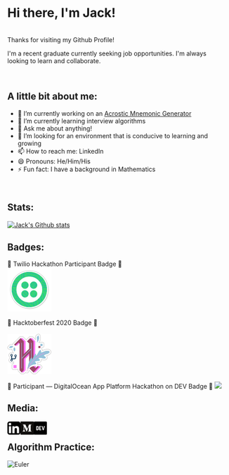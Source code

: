 # Hi there, I'm Jack!

<br/>
Thanks for visiting my Github Profile!  

I'm a recent graduate currently seeking job opportunities. I'm always looking to learn and collaborate.

<br/>

## A little bit about me:

- 🔭 I’m currently working on an [Acrostic Mnemonic Generator](https://github.com/Jackmt9/Mnemonic)
- 🌱 I’m currently learning interview algorithms
- 💬 Ask me about anything!
- 🤔 I’m looking for an environment that is conducive to learning and growing
- 📫 How to reach me: LinkedIn
- 😄 Pronouns: He/Him/His
- ⚡ Fun fact: I have a background in Mathematics

<br/>

## Stats:

<a href="https://github.com/anuraghazra/github-readme-stats">
    <img align="center" src="https://github-readme-stats.vercel.app/api?username=jackmt9&theme=dark" alt="Jack's Github stats" />
</a>

<br/>

## Badges:

🏅 Twilio Hackathon Participant Badge 🏅  
<a href="https://dev.to/badge/twilio-hackathon-participant"> 
    <img width='100px' src="images/twilio.png"/>
</a>

🏅 Hacktoberfest 2020 Badge 🏅  
<br/>
<a href="https://dev.to/badge/hacktoberfest-2020"> 
    <img width='100px' src="images/hacktoberfest.png"/>
</a>

🏅 Participant — DigitalOcean App Platform Hackathon on DEV Badge 🏅
<a href="https://dev.to/badge/participant-e2-80-94-digitalocean-app-platform-hackathon-on-dev"> 
    <img width='100px' src="https://res.cloudinary.com/practicaldev/image/fetch/s--GeViEUBY--/c_limit,f_auto,fl_progressive,q_80,w_375/https://dev-to-uploads.s3.amazonaws.com/uploads/badge/badge_image/92/Image_from_iOS__3_.png"/>
</a>

## Media:

<a href="https://www.linkedin.com/in/jackmt9/">
    <img align="left" width="30px" src="images/linkedinButton.png" alt="LinkedIn" />
</a>

<a href="https://medium.com/@jackmt9">
    <img align="left" width="30px" src="images/mediumButton.png" alt="Medium" />
</a>

<a href="https://dev.to/jackmt9">
    <img align="left" width="30px" src="images/devButton.png" alt="Dev" />
</a>

<br/>

## Algorithm Practice:
<!-- <a href="https://leetcode.com/Jackmt9/">
    <img align="left" width="30px" src="images/leetcode.png" alt="Leetcode" />
</a> -->

<a href="https://projecteuler.net/profile/jackmt9.png">
    <img align="left" height="60px" src="https://projecteuler.net/profile/jackmt9.png" alt="Euler" />
</a>

